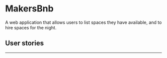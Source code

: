 # MakersBnb

A web application that allows users to list spaces they have available, and to hire spaces for the night.

## User stories
---------------
